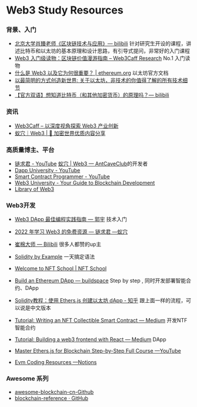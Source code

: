 # Web3 Study Resources

### 背景、入门

* [北京大学肖臻老师《区块链技术与应用》— bilibili](https://www.bilibili.com/video/BV1Vt411X7JF/?from=search&seid=5948099838146731240&vd_source=710940d901c0894ec737b8822430cdb0) 针对研究生开设的课程，讲述比特币和以太坊的基本原理和设计思路，有引导式提问，非常好的入门课程
* [Web3 入门级读物：区块链价值漫游指南 – Web3Caff Research](https://research.web3caff.com/zh/archives/606) No.1 入门读物
* [什么是 Web3 以及它为何很重要？ | ethereum.org](https://ethereum.org/zh/web3/) 以太坊官方文档
* [以最简明的方式创造新世界:  关于以太坊，非技术的你值得了解的所有技术细节](https://mp.weixin.qq.com/s?__biz=MzIxODUzNTg2MA==&mid=2247483671&idx=1&sn=c054dfbe75b93a7daacbbdaf7336f384&chksm=97e843cca09fcadad97705981d41df4fe2c5fca759bc13dc09dd8b19c16d39fb943919572bef&scene=21#wechat_redirect)
* [【官方双语】想知道比特币（和其他加密货币）的原理吗？— bilibili](https://www.bilibili.com/video/av12465079/)

### 资讯

* [Web3Caff – 以深度视角探索 Web3 产业创新](https://web3caff.com/zh/)
* [蚁穴｜Web3 | 🔐 加密世界优质内容分享](https://antcave.club/)

### 高质量博主、平台

* [链求君 - YouTube](https://www.youtube.com/@0xcii/videos)   [蚁穴 | Web3 — AntCaveClub](https://linktr.ee/AntCaveClub)的开发者
* [Dapp University - YouTube](https://www.youtube.com/@DappUniversity)
* [Smart Contract Programmer - YouTube](https://www.youtube.com/@smartcontractprogrammer)
* [Web3 University - Your Guide to Blockchain Development](https://www.web3.university/)
* [Library of Web3](https://alexdphan.com/research/library-of-web3)

### Web3开发

* [Web3 DApp 最佳编程实践指南 — 郭宇](https://guoyu.mirror.xyz/RD-xkpoxasAU7x5MIJmiCX4gll3Cs0pAd5iM258S1Ek) 技术入门
* [2022 年学习 Web3 的免费资源 — 链求君 —蚁穴](https://eth.antcave.club/2022-web3)
* [崔棉大师 — Bilibili](https://space.bilibili.com/286084162?spm_id_from=333.337.0.0) 很多人都赞的up主

* [Solidity by Example](https://solidity-by-example.org/) 一天搞定语法
* [Welcome to NFT School | NFT School](https://nftschool.dev/)

* [Build an Ethereum DApp — buildspace](https://buildspace.so/p/build-solidity-web3-app/lessons/welcome) Step by step , 同时开发部署智能合约、DApp
* [Solidity教程：使用 Ethers.js 创建以太坊 dApp - 知乎](https://zhuanlan.zhihu.com/p/564471201) 跟上面一样的流程，可以说是中文版本

* [Tutorial: Writing an NFT Collectible Smart Contract — Medium](https://medium.com/scrappy-squirrels/tutorial-writing-an-nft-collectible-smart-contract-9c7e235e96da)  开发NTF智能合约
* [Tutorial: Building a web3 frontend with React — Medium](https://medium.com/scrappy-squirrels/tutorial-building-a-web3-frontend-with-react-e0a87ea3bad) DApp

* [Master Ethers.js for Blockchain Step-by-Step Full Course —YouTube](https://www.youtube.com/watch?v=yk7nVp5HTCk)

* [Evm Coding Resources —Notions](https://stupendous-brake-b14.notion.site/Evm-Coding-Resources-38e100a7bb9d4d60a1138b2cf2e9d95e)

### Awesome 系列
* [awesome-blockchain-cn-Github](https://github.com/chaozh/awesome-blockchain-cn)
* [blockchain-reference · GitHub](https://github.com/gymgle/blockchain-reference/blob/master/README_zh.md)
